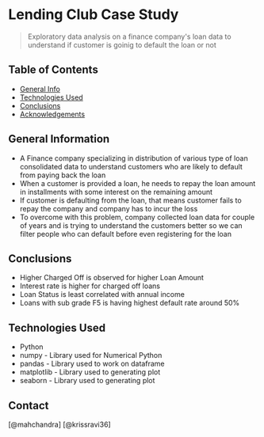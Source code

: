 # Lending Club Case Study
> Exploratory data analysis on a finance company's loan data to understand if customer is goinig to default the loan or not


## Table of Contents
* [General Info](#general-information)
* [Technologies Used](#technologies-used)
* [Conclusions](#conclusions)
* [Acknowledgements](#acknowledgements)

<!-- You can include any other section that is pertinent to your problem -->

## General Information
- A Finance company specializing in distribution of various type of loan consolidated data to understand customers who are likely to default from paying back the loan
- When a customer is provided a loan, he needs to repay the loan amount in installments with some interest on the remaining amount
- If customer is defaulting from the loan, that means customer fails to repay the company and company has to incur the loss
- To overcome with this problem, company collected loan data for couple of years and is trying to understand the customers better so we can filter people who can default before even registering for the loan

<!-- You don't have to answer all the questions - just the ones relevant to your project. -->

## Conclusions
- Higher Charged Off is observed for higher Loan Amount
- Interest rate is higher for charged off loans
- Loan Status is least correlated with annual income
- Loans with sub grade F5 is having highest default rate around 50%

<!-- You don't have to answer all the questions - just the ones relevant to your project. -->


## Technologies Used
- Python
- numpy - Library used for Numerical Python
- pandas - Library used to work on dataframe
- matplotlib - Library used to generating plot
- seaborn - Library used to generating plot

<!-- As the libraries versions keep on changing, it is recommended to mention the version of library used in this project -->


## Contact
[@mahchandra] 
[@krissravi36] 


<!-- Optional -->
<!-- ## License -->
<!-- This project is open source and available under the [... License](). -->

<!-- You don't have to include all sections - just the one's relevant to your project -->
